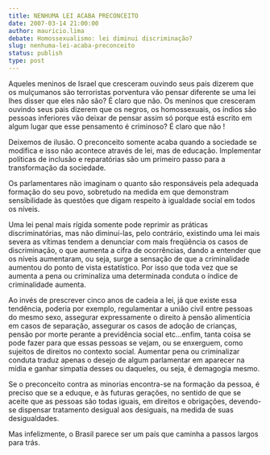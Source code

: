 ```yaml
---
title: NENHUMA LEI ACABA PRECONCEITO
date: 2007-03-14 21:00:00
author: mauricio.lima
debate: Homossexualismo: lei diminui discriminação?
slug: nenhuma-lei-acaba-preconceito
status: publish 
type: post
---
```


Aqueles meninos de Israel que cresceram ouvindo seus pais dizerem que os mulçumanos são terroristas porventura vão pensar diferente se uma lei lhes disser que eles não são? É claro que não. Os meninos que cresceram ouvindo seus pais dizerem que os negros, os homossexuais, os índios são pessoas inferiores vão deixar de pensar assim só porque está escrito em algum lugar que esse pensamento é criminoso? É claro que não !  

Deixemos de ilusão. O preconceito somente acaba quando a sociedade se modifica e isso não acontece através de lei, mas de educação. Implementar políticas de inclusão e reparatórias são um primeiro passo para a transformação da sociedade.  

Os parlamentares não imaginam o quanto são responsáveis pela adequada formação do seu povo, sobretudo na medida em que demonstram sensibilidade às questões que digam respeito à igualdade social em todos os níveis.  

Uma lei penal mais rígida somente pode reprimir as práticas discriminatórias, mas não diminuí-las, pelo contrário, existindo uma lei mais severa as vítimas tendem a denunciar com mais freqüência os casos de discriminação, o que aumenta a cifra de ocorrências, dando a entender que os níveis aumentaram, ou seja, surge a sensação de que a criminalidade aumentou do ponto de vista estatístico. Por isso que toda vez que se aumenta a pena ou criminaliza uma determinada conduta o índice de criminalidade aumenta.  

Ao invés de prescrever cinco anos de cadeia a lei, já que existe essa tendência, poderia por exemplo, regulamentar a união civil entre pessoas do mesmo sexo, assegurar expressamente o direito à pensão alimentícia em casos de separação, assegurar os casos de adoção de crianças, pensão por morte perante a previdência social etc...enfim, tanta coisa se pode fazer para que essas pessoas se vejam, ou se enxerguem, como sujeitos de direitos no contexto social. Aumentar pena ou criminalizar conduta traduz apenas o desejo de algum parlamentar em aparecer na mídia e ganhar simpatia desses ou daqueles, ou seja, é demagogia mesmo.   

Se o preconceito contra as minorias encontra-se na formação da pessoa, é preciso que se a eduque, e às futuras gerações, no sentido de que se aceite que as pessoas são todas iguais, em direitos e obrigações, devendo-se dispensar tratamento desigual aos desiguais, na medida de suas desigualdades.  

Mas infelizmente, o Brasil parece ser um país que caminha a passos largos para trás.
